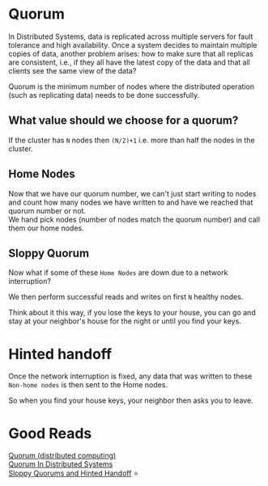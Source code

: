 <h1>Quorum</h1>
  <p>In Distributed Systems, data is replicated across multiple servers for fault
    tolerance and high availability. Once a system decides to maintain multiple
    copies of data, another problem arises: how to make sure that all replicas are
    consistent, i.e., if they all have the latest copy of the data and that all clients
    see the same view of the data?</p>
  <p>Quorum is the minimum number of nodes where the distributed operation (such as replicating data) needs to be done successfully.</p>
  <h2>What value should we choose for a quorum?</h2>
    <p>If the cluster has <code>N</code> nodes then <code>(N/2)+1</code> i.e. more than half the nodes in the cluster.</p>
  <h2>Home Nodes</h2>
    <p>Now that we have our quorum number, we can't just start writing to nodes and count how many nodes we have written to and have we reached that quorum number or not. <br/>
      We hand pick nodes (number of nodes match the quorum number) and call them our home nodes.
    </p>
  <h2>Sloppy Quorum</h2>
    <p>Now what if some of these <code>Home Nodes</code> are down due to a network interruption?</p>
    <p>We then perform successful reads and writes on first <code>N</code> healthy nodes.</p>
    <p>Think about it this way, if you lose the keys to your house, you can go and stay at your neighbor's house for the night or until you find your keys.</p>
<h1>Hinted handoff</h1>
  <p>Once the network interruption is fixed, any data that was written to these <code>Non-home nodes</code> is then sent to the Home nodes.</p>
  <p>So when you find your house keys, your neighbor then asks you to leave.</p>
<h1>Good Reads</h1>
  <a href="https://en.wikipedia.org/wiki/Quorum_(distributed_computing)#:~:text=A%20quorum%20is%20the%20minimum,operation%20in%20a%20distributed%20system.">Quorum (distributed computing)</a><br/>
  <a href="https://medium.com/@sunny_81705/quorum-in-distributed-systems-37cbe17aae88">Quorum In Distributed Systems</a><br/>
  <a href="https://ebrary.net/64728/computer_science/sloppy_quorums_hinted_handoff">Sloppy Quorums and Hinted Handoff</a> ⭐ 
  